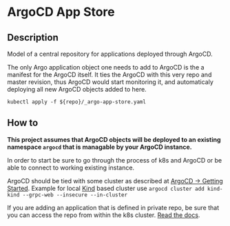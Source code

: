 # ArgoCD App Store
## Description
Model of a central repository for applications deployed through ArgoCD.

The only Argo application object one needs to add to ArgoCD is the a manifest for the ArgoCD itself. It ties the ArgoCD with this very repo and master revision, thus ArgoCD would start monitoring it, and automaticaly deploying all new ArgoCD objects added to here.
```
kubectl apply -f ${repo}/_argo-app-store.yaml
```

## How to
**This project assumes that ArgoCD objects will be deployed to an existing namespace `argocd` that is managable by your ArgoCD instance.**

In order to start be sure to go through the process of k8s and ArgoCD or be able to connect to working existing instance.

ArgoCD should be tied with some cluster as described at [ArgoCD -> Getting Started](https://argo-cd.readthedocs.io/en/stable/getting_started/).
Example for local [Kind](https://kind.sigs.k8s.io/docs/user/quick-start/) based cluster use
`argocd cluster add kind-kind --grpc-web --insecure --in-cluster`

If you are adding an application that is defined in private repo, be sure that you can access the repo from within the k8s cluster. [Read the docs](https://argo-cd.readthedocs.io/en/stable/user-guide/private-repositories/).